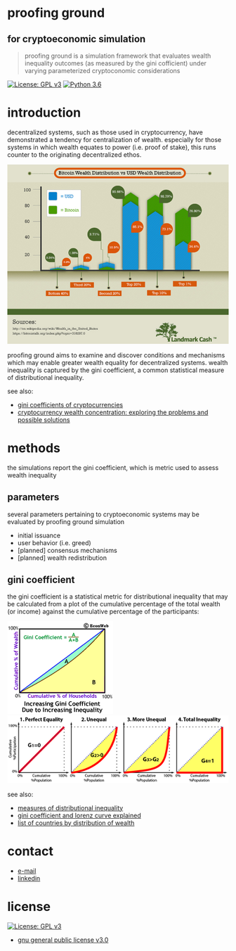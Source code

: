 # proofing ground
## for cryptoeconomic simulation
> proofing ground is a simulation framework that evaluates wealth inequality outcomes (as measured by the gini cofficient) under varying parameterized cryptoconomic considerations

[![License: GPL v3](https://img.shields.io/badge/License-GPLv3-blue.svg)](https://www.gnu.org/licenses/gpl-3.0)
[![Python 3.6](https://img.shields.io/badge/python-3.6-blue.svg)](https://www.python.org/downloads/release/python-360/)

# introduction

decentralized systems, such as those used in cryptocurrency, have demonstrated a tendency for centralization of wealth. especially for those systems in which wealth equates to power (i.e. proof of stake), this runs counter to the originating decentralized ethos.

[![](imgs/bitcoin-wealth-distribution.jpg)](https://www.landmarkcash.com/articles/bitcoin-wealth-distribution.html)

proofing ground aims to examine and discover conditions and mechanisms which may enable greater wealth equality for decentralized systems. wealth inequality is captured by the gini coefficient, a common statistical measure of distributional inequality.

see also:
- [gini coefficients of cryptocurrencies](https://blog.dshr.org/2018/10/gini-coefficients-of-cryptocurrencies.html)
- [cryptocurrency wealth concentration: exploring the problems and possible solutions](https://unhashed.com/cryptocurrency-news/cryptocurrency-wealth-concentration-exploring-problem-possible-solutions/)

# methods

the simulations report the gini coefficient, which is metric used to assess wealth inequality

## parameters
several parameters pertaining to cryptoeconomic systems may be evaluated by proofing ground simulation

- initial issuance
- user behavior (i.e. greed)
- [planned] consensus mechanisms
- [planned] wealth redistribution

## gini coefficient

the gini coefficient is a statistical metric for distributional inequality that may be calculated from a plot of the cumulative percentage of the total wealth (or income) against the cumulative percentage of the participants:

[![](imgs/lorenz-gini-increase-ani.gif)](http://www.econweb.com/texts/current/Mansions/inequality-measure.html)
[![](imgs/0_3DTcZnzDwS6A6AtP.png)](https://towardsdatascience.com/gini-coefficient-and-lorenz-curve-f19bb8f46d66)


see also:
- [measures of distributional inequality](http://www.econweb.com/texts/current/Mansions/inequality-measure.html)
- [gini coefficient and lorenz curve explained](https://towardsdatascience.com/gini-coefficient-and-lorenz-curve-f19bb8f46d66)
- [list of countries by distribution of wealth](https://en.wikipedia.org/wiki/List_of_countries_by_distribution_of_wealth)

# contact
- [e-mail](mailto:amanda.x@gmail.com)
- [linkedin](https://www.linkedin.com/in/liamanda/)

# license
[![License: GPL v3](https://img.shields.io/badge/License-GPLv3-blue.svg)](https://www.gnu.org/licenses/gpl-3.0)
- [gnu general public license v3.0](https://www.gnu.org/licenses/gpl-3.0.en.html)